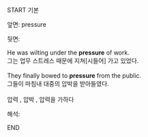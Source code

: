 START
기본

앞면:
pressure


뒷면:
<div>He was wilting under the <strong>pressure</strong> of work. </div><div><div>그는 업무 스트레스 때문에 지쳐[시들어] 가고 있었다.<br><br></div></div><div>They finally bowed to <strong>pressure</strong> from the public.<br></div><div><div>그들이 마침내 대중의 압박을 받아들였다.</div></div><br>압력 , 압박 , 압력을 가하다<br>


해석:

END